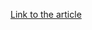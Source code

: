 [Link to the article](https://blog.malwarebytes.com/threat-analysis/2018/03/an-in-depth-malware-analysis-of-quantloader/)
